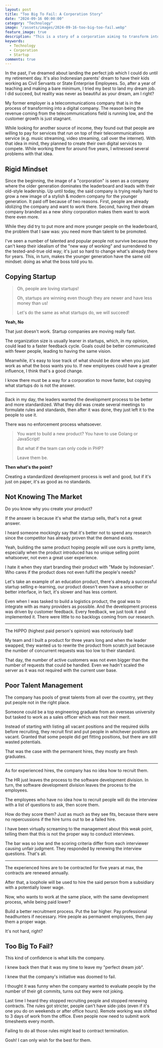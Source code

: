 ```yaml
---
layout: post
title: "Too Big To Fail: A Corporation Story"
date: "2024-09-16 00:00:00"
category: "Technology"
image: "/assets/images/2024-09-16-too-big-too-fail.webp"
feature_image: true
description: "This is a story of a corporation aiming to transform into a digital company. Despite investmenting a big sum in new technology and hiring new talents, their efforts are undermined by outdated practices."
keywords:
  - Technology
  - Corporation
  - Startup
comments: true
---
```


In the past, I've dreamed about landing the perfect job which I could do until my retirement day. It's also Indonesian parents' dream to have their kids working as Civil Servants or State Enterprise Employees. So, after a year of teaching and making a bare minimum, I tried my best to land my dream job. I did succeed, but reality was never as beautiful as your dream, am I right?

My former employer is a telecommunications company that is in the process of transforming into a digital company. The reason being the revenue coming from the telecommunications field is running low, and the customer growth is just stagnant.

While looking for another source of income, they found out that people are willing to pay for services that run on top of their telecommunications service (e.g. music streaming, video streaming, call over the internet). With that idea in mind, they planned to create their own digital services to compete. While working there for around five years, I witnessed several problems with that idea.

## Rigid Mindset

Since the beginning, the image of a "corporation" is seen as a company where the older generation dominates the leaderboard and leads with their old-style leadership. Up until today, the said company is trying really hard to grow a new image of a stylish & modern company for the younger generation. It paid off because of two reasons. First, people are already idolizing the company and want to work there. Second, having their dream company branded as a new shiny corporation makes them want to work there even more.

While they did try to put more and more younger people on the leaderboard, the problem that I saw was: you need more than talent to be promoted.

I've seen a number of talented and popular people not survive because they can't keep their idealism of the "new way of working" and surrendered to the tested-and-true old way; it's just so hard to change what's already there for years. This, in turn, makes the younger generation have the same old mindset: doing as what the boss told you to.

## Copying Startup

> Oh, people are loving startups!
>
> Oh, startups are winning even though they are newer and have less money than us!
>
> Let's do the same as what startups do, we will succeed!

**Yeah, No**

That just doesn't work. Startup companies are moving really fast.

The organization size is usually leaner in startups, which, in my opinion, could lead to a faster feedback cycle. Goals could be better communicated with fewer people, leading to having the same vision. 

Meanwhile, it's easy to lose track of what should be done when you just work as what the boss wants you to. If new employees could have a greater influence, I think that's a good change.

I know there must be a way for a corporation to move faster, but copying what startups do is not the answer.

---

Back in my day, the leaders wanted the development process to be better and more standardized. What they did was create several meetings to formulate rules and standards, then after it was done, they just left it to the people to use it.

There was no enforcement process whatsoever.

> You want to build a new product? You have to use Golang or JavaScript!
>
> But what if the team can only code in PHP?
>
> Leave them be.

**Then what's the point?**

Creating a standardized development process is well and good, but if it's just on paper, it's as good as no standards.

## Not Knowing The Market

Do you know why you create your product?

If the answer is because it's what the startup sells, that's not a great answer.

I heard someone mockingly say that it's better not to spend any research since the competitor has already proven that the demand exists.

Yeah, building the same product hoping people will use ours is pretty lame, especially when the product introduced has no unique selling point whatsoever, not even a great user experience.

I hate it when they start branding their product with "Made by Indonesian". Who cares if the product does not even fulfil the people's needs? 

Let's take an example of an education product, there's already a successful startup selling e-learning, our product doesn't even have a smoother or better interface, in fact, it's slower and has less content.

Even when I was tasked to build a logistics product, the goal was to integrate with as many providers as possible. And the development process was driven by customer feedback. Every feedback, we just took it and implemented it. There were little to no backlogs coming from our research.

---

The HiPPO (highest paid person's opinion) was notoriously bad! 

My team and I built a product for three years long and when the leader swapped, they wanted us to rewrite the product from scratch just because the number of concurrent requests was too low to their standard. 

That day, the number of active customers was not even bigger than the number of requests that could be handled. Even we hadn't scaled the server as it was not required with the current user base.

## Poor Talent Management

The company has pools of great talents from all over the country, yet they put people not in the right place.

Someone could be a top engineering graduate from an overseas university but tasked to work as a sales officer which was not their merit.

Instead of starting with listing all vacant positions and the required skills before recruiting, they recruit first and put people in whichever positions are vacant. Granted that some people did get fitting positions, but there are still wasted potentials.

That was the case with the permanent hires, they mostly are fresh graduates.

---

As for experienced hires, the company has no idea how to recruit them.

The HR just leaves the process to the software development division. In turn, the software development division leaves the process to the employees.

The employees who have no idea how to recruit people will do the interview with a list of questions to ask, then score them.

How do they score them? Just as much as they see fits, because there were no repercussions if the hire turns out to be a failed hire.

I have been virtually screaming to the management about this weak point, telling them that this is not the proper way to conduct interviews.

The bar was so low and the scoring criteria differ from each interviewer causing unfair judgment. They responded by renewing the interview questions. That's all.

---

The experienced hires are to be contracted for five years at max, the contracts are renewed annually.

After that, a loophole will be used to hire the said person from a subsidiary with a potentially lower wage. 

Now, who wants to work at the same place, with the same development process, while being paid lower?

Build a better recruitment process. Put the bar higher. Pay professional headhunters if necessary. Hire people as permanent employees, then pay them a proper wage.

It's not hard, right?

## Too Big To Fail?

This kind of confidence is what kills the company.

I knew back then that it was my time to leave my "perfect dream job".

I knew that the company's initiative was doomed to fail.

I thought it was funny when the company wanted to evaluate people by the number of their git commits, turns out they were not joking.

Last time I heard they stopped recruiting people and stopped renewing contracts. The rules got stricter, people can't have side-jobs (even if it's one you do on weekends or after office hours). Remote working was shifted to 3 days of work from the office. Even people now need to submit work timesheets every month.

Failing to do all those rules might lead to contract termination. 

Gosh! I can only wish for the best for them.